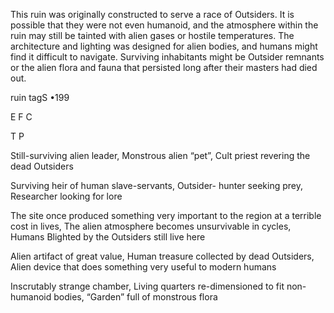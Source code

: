 This ruin was originally constructed to serve a race of Outsiders. It is possible that they were not even humanoid, and the atmosphere within the ruin may still be tainted with alien gases or hostile temperatures. The architecture and lighting was designed for alien bodies, and humans might find it difficult to navigate. Surviving inhabitants might be Outsider remnants or the alien flora and fauna that persisted long after their masters had died out.

ruin tagS •199

E F C

T P

Still-surviving alien leader, Monstrous alien “pet”, Cult priest revering the dead Outsiders

Surviving heir of human slave-servants, Outsider- hunter seeking prey, Researcher looking for lore

The site once produced something very important to the region at a terrible cost in lives, The alien atmosphere becomes unsurvivable in cycles, Humans Blighted by the Outsiders still live here

Alien artifact of great value, Human treasure collected by dead Outsiders, Alien device that does something very useful to modern humans

Inscrutably strange chamber, Living quarters re-dimensioned to fit non-humanoid bodies, “Garden” full of monstrous flora
